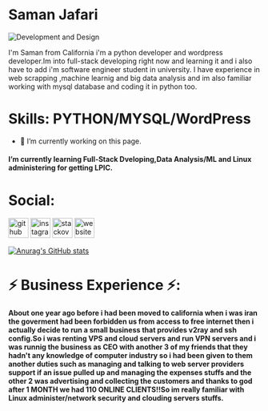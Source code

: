 # Saman Jafari
![Development and Design](https://arturssmirnovs.github.io/github-profile-readme-generator/images/banner.png)

I'm Saman from California i'm a python developer and  wordpress developer.Im into full-stack developing right now and learning it and i also have to add i'm software engineer student in university.
I have experience in web scrapping ,machine learnig and big data analysis and im also familiar working with mysql database and coding it in python too.

# Skills: PYTHON/MYSQL/WordPress




- 🔭 I’m currently working on this page. 
#### I’m currently learning Full-Stack Dveloping,Data Analysis/ML and Linux administering for getting LPIC. 

# Social:
[<img src='https://cdn.jsdelivr.net/npm/simple-icons@3.0.1/icons/github.svg' alt='github' height='40'>](https://github.com/samaanjafari)  [<img src='https://cdn.jsdelivr.net/npm/simple-icons@3.0.1/icons/instagram.svg' alt='instagram' height='40'>](https://www.instagram.com/saamanjafarii/)  [<img src='https://cdn.jsdelivr.net/npm/simple-icons@3.0.1/icons/stackoverflow.svg' alt='stackoverflow' height='40'>](https://stackoverflow.com/users/Saman_Jafari)  [<img src='https://cdn.jsdelivr.net/npm/simple-icons@3.0.1/icons/icloud.svg' alt='website' height='40'>](https://ucl.footballfunclub.pro/)  


[![Anurag's GitHub stats](https://github-readme-stats.vercel.app/api?username=samaanjafari)](https://github.com/anuraghazra/github-readme-stats)

# ⚡ Business Experience ⚡:  
#### About one year ago before i had been moved to california when i was iran the goverment had been forbidden us from access to free internet then i actually decide to run a small business that provides v2ray and ssh config.So i was renting VPS and cloud servers and run VPN servers and i was runnig the business as CEO with another 3 of my friends that they hadn't any knowledge of computer industry so i had been given to them another duties such as managing and talking to web server providers support if an issue pulled up and managing the expenses stuffs and the other 2  was advertising and collecting the customers and thanks to god after 1 MONTH we had 110 ONLINE CLIENTS!!So im really familiar with Linux administer/network security and clouding servers stuffs.

